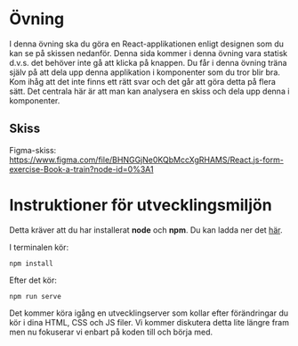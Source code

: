 # Övning

I denna övning ska du göra en React-applikationen enligt designen som du kan se på skissen nedanför. Denna sida kommer i denna övning vara statisk d.v.s. det behöver inte gå att klicka på knappen. Du får i denna övning träna själv på att dela upp denna applikation i komponenter som du tror blir bra. Kom ihåg att det inte finns ett rätt svar och det går att göra detta på flera sätt. Det centrala här är att man kan analysera en skiss och dela upp denna i komponenter.

## Skiss

Figma-skiss: https://www.figma.com/file/BHNGGjNe0KQbMccXgRHAMS/React.js-form-exercise-Book-a-train?node-id=0%3A1


# Instruktioner för utvecklingsmiljön

Detta kräver att du har installerat **node** och **npm**. Du kan ladda ner det [här](https://nodejs.org/en/).

I terminalen kör:
```
npm install
````

Efter det kör:

```
npm run serve
````

Det kommer köra igång en utvecklingserver som kollar efter förändringar du kör i dina HTML, CSS och JS filer. Vi kommer diskutera detta lite längre fram men nu fokuserar vi enbart på koden till och börja med.